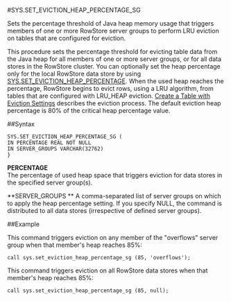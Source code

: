 #SYS.SET_EVICTION_HEAP_PERCENTAGE_SG

Sets the percentage threshold of Java heap memory usage that triggers members of one or more RowStore server groups to perform LRU eviction on tables that are configured for eviction.

This procedure sets the percentage threshold for evicting table data from the Java heap for all members of one or more server groups, or for all data stores in the RowStore cluster. You can optionally set the heap percentage only for the local RowStore data store by using <a href="set_eviction_heap_percentage.html#reference_A7533A4A873D48FBAB05A67DD5CC7F66" class="xref" title="Sets the percentage threshold of Java heap memory usage that triggers a RowStore data store to perform LRU eviction on tables that are configured for LRU_HEAP eviction. This procedure executes only on the local RowStore data store member.">SYS.SET\_EVICTION\_HEAP\_PERCENTAGE</a>. When the used heap reaches the percentage, RowStore begins to evict rows, using a LRU algorithm, from tables that are configured with LRU\_HEAP eviction. <a href="../../overflow/configuring_data_eviction.html#configuring_data_eviction" class="xref" title="Use eviction settings to keep your table within a specified limit, either by removing evicted data completely or by creating an overflow table that persists the evicted data to a disk store.">Create a Table with Eviction Settings</a> describes the eviction process. The default eviction heap percentage is 80% of the critical heap percentage value.

##Syntax

``` pre
SYS.SET_EVICTION_HEAP_PERCENTAGE_SG (
IN PERCENTAGE REAL NOT NULL
IN SERVER_GROUPS VARCHAR(32762)
}
```

**PERCENTAGE**   
The percentage of used heap space that triggers eviction for data stores in the specified server group(s).

**SERVER\_GROUPS   **
A comma-separated list of server groups on which to apply the heap percentage setting. If you specify NULL, the command is distributed to all data stores (irrespective of defined server groups).

##Example

This command triggers eviction on any member of the "overflows" server group when that member's heap reaches 85%:

``` pre
call sys.set_eviction_heap_percentage_sg (85, 'overflows');
```

This command triggers eviction on all RowStore data stores when that member's heap reaches 85%:

``` pre
call sys.set_eviction_heap_percentage_sg (85, null);
```


